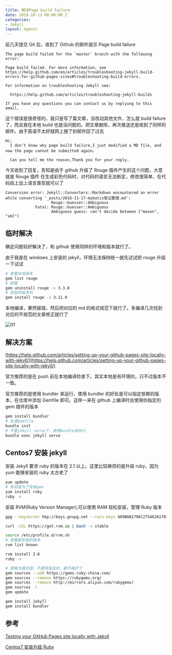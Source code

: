 ```yaml
---
title: 解决Page build failure
date: 2019-10-13 00:00:00 Z
categories:
- Jekyll
layout: mypost
---
```


前几天提交 Git 后，收到了 Github 的邮件提示 Page build failure

```
The page build failed for the `master` branch with the following error:

Page build failed. For more information, see https://help.github.com/en/articles/troubleshooting-jekyll-build-errors-for-github-pages-sites#troubleshooting-build-errors.

For information on troubleshooting Jekyll see:

  https://help.github.com/articles/troubleshooting-jekyll-builds

If you have any questions you can contact us by replying to this email.
```

这个错误是很奇怪的，我只是写了篇文章，没改动其他文件，怎么就 build failure 了，而且我在本地 build 也是没问题的。把文章删除，再次推送还是收到了同样的邮件。由于英语不太好就网上搜了封邮件回了过去

```
Hi:
  I don’t know why page build failure,I just modified a MD file, and now the page cannot be submitted again。

  Can you tell me the reason,Thank you for your reply.
```

今天收到了回复，告知是由于 github 升级了 Rouge 插件产生的这个问题，大意就是 Rouge 插件 在生成彩色代码时，对代码的语言无法断定，修改很简单，在代码段上加上语言类型就可以了

```
Conversion error: Jekyll::Converters::Markdown encountered an error while converting '_posts/2016-11-17-mybatis笔记整理.md':
                    Rouge::Guesser::Ambiguous
             Fatal: Rouge::Guesser::Ambiguous
                    Ambiguous guess: can't decide between ["mason", "xml"]
```

## 临时解决

确定问题较好解决了，和 github 使用同样的环境和版本就行了。

由于我是在 windows 上安装的 jekyll，环境无法保持统一就先试试把 rouge 升级一下试试

```sh
# 查看本地版本
gem list rouge
# 卸载
gem uninstall rouge -v 3.3.0
# 安装同版本的
gem install rouge -v 3.11.0
```

本地编译，果然报错，然后把对应的 md 的格式规范下就行了。多编译几次找到对应的不规范的文章修正就行了

![01](01.png)

## 解决方案

[https://help.github.com/articles/setting-up-your-github-pages-site-locally-with-jekyll/](https://help.github.com/articles/setting-up-your-github-pages-site-locally-with-jekyll/)

官方推荐的是在 push 前在本地编译检查下。其实本地是有环境的，只不过版本不一致。

官方推荐的是使用 bundler 来运行，使用 bundler 的好处是可以指定依赖的版本，在仓库中添加 Gemfile 即可。这样一来在 github 上编译时会使用你指定的 gem 插件的版本

```sh
gem install bundler
# 生成Gemfile
bundle init
# 不要jekyll serve了，使用bundle来执行
bundle exec jekyll serve
```

## Centos7 安装 jekyll

安装 Jekyll 要求 ruby 的版本在 2.1 以上。这里比较麻烦的是升级 ruby，因为 yum 能够安装的 ruby 太古老了

```sh
yum update
# 其实是为了安装gem
yum install ruby
ruby -v
```

安装 RVM(Ruby Version Manager),可以使用 RAM 轻松安装，管理 Ruby 版本

```sh
gpg --keyserver hkp://keys.gnupg.net --recv-keys 409B6B1796C275462A1703113804BB82D39DC0E3 7D2BAF1CF37B13E2069D6956105BD0E739499BDB

curl -sSL https://get.rvm.io | bash -s stable

source /etc/profile.d/rvm.sh
# 查看能安装的版本
rvm list known

rvm install 2.6
ruby -v

# 替换为国内源，不要用淘宝的，都不维护了
gem sources --add https://gems.ruby-china.com/
gem sources --remove https://rubygems.org/
gem sources --remove http://mirrors.aliyun.com/rubygems/
gem sources -l
gem update

gem install jekyll
gem install bundler
```

## 参考

[Testing your GitHub Pages site locally with Jekyll](https://help.github.com/en/articles/testing-your-github-pages-site-locally-with-jekyll/)

[Centos7 安装升级 Ruby](https://blog.csdn.net/qq_26440803/article/details/82717244)
